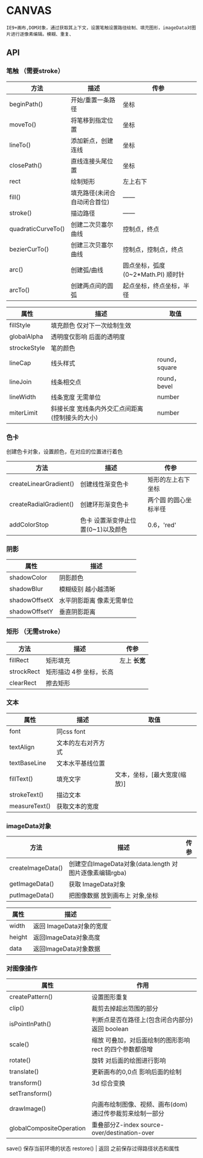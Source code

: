 # CANVAS

    IE9+画布,DOM对象，通过获取其上下文，设置笔触设置路径绘制、填充图形，imageData对图片进行逐像素编辑。模糊、重复、

## API

### 笔触  （需要stroke）

方法 | 描述 | 传参
-|-|-
beginPath() | 开始/重置一条路径 | 坐标
moveTo() | 将笔移到指定位置 | 坐标
lineTo() | 添加新点，创建连线 | 坐标
closePath() | 直线连接头尾位置 | 坐标
rect | 绘制矩形 | 左上右下
fill() | 填充路径(未闭合 自动闭合首位) | ——
stroke() | 描边路径 | ——
quadraticCurveTo() | 创建二次贝塞尔曲线 | 控制点，终点
bezierCurTo() | 创建三次贝塞尔曲线 | 控制点，控制点，终点
arc() | 创建弧/曲线 | 圆点坐标，弧度(0~2*Math.PI) 顺时针
arcTo() | 创建两点间的圆弧 | 起点坐标，终点坐标，半径

属性 | 描述 | 取值
-|-|-
fillStyle | 填充颜色 仅对下一次绘制生效
globalAlpha | 透明度仅影响 后面的透明度
strockeStyle | 笔的颜色
lineCap | 线头样式 | round，square
lineJoin | 线条相交点 | round，bevel
lineWidth | 线条宽度 无需单位 | number
miterLimit | 斜接长度 宽线条内外交汇点间距离(控制接头的大小) | number

### 色卡

创建色卡对象，设置颜色，在对应的位置进行着色

方法 | 描述 | 传参
-|-|-
createLinearGradient() | 创建线性渐变色卡 | 矩形的左上右下坐标
createRadialGradient() | 创建环形渐变色卡 | 两个圆 的圆心坐标半径
addColorStop | 色卡 设置渐变停止位置(0~1)以及颜色 | 0.6，'red'

### 阴影

属性 | 描述
-|-
shadowColor | 阴影颜色
shadowBlur | 模糊级别 越小越清晰
shadowOffsetX | 水平阴影距离 像素无需单位
shadowOffsetY | 垂直阴影距离

### 矩形 （无需stroke）

方法 | 描述 | 传参
-|-|-
fillRect | 矩形填充 | 左上 **长宽**
strockRect  | 矩形描边 4参 坐标，长高
clearRect | 擦去矩形

### 文本

属性 | 描述 | 取值
-|-|-
font | 同css font
textAlign | 文本的左右对齐方式
textBaseLine | 文本水平基线位置
fillText() | 填充文字 | 文本，坐标，[最大宽度(缩放)]
strokeText() | 描边文本
measureText() | 获取文本的宽度

### imageData对象

方法 | 描述 | 传参
-|-|-
createImageData() | 创建空白ImageData对象(data.length 对图片逐像素编辑rgba)
getImageData() | 获取 ImageData对象
putImageData() | 把图像数据 放到画布上  对象,坐标

属性 | 描述
-|-
width | 返回 ImageData对象的宽度
height | 返回ImageData对象高度
data | 返回ImageData对象数据

### 对图像操作

属性 | 作用
-|-
createPattern() | 设置图形重复
clip()  | 裁剪去掉超出范围的部分
isPointInPath() | 判断点是否在路径上(包含闭合内部分) 返回 boolean
scale() | 缩放 可叠加，对后面绘制的图形影响 rect 的四个参数都倍增
rotate() | 旋转 对后面的绘图进行影响
translate() | 更新画布的0,0点  影响后面的绘制
transform() | 3d 综合变换
setTransform() |
drawImage() | 向画布绘制图像、视频、画布(dom) 通过传参裁剪来绘制一部分
globalCompositeOperation | 重叠部分Z-index  source-over/destination-over
save() 保存当前环境的状态
restore() | 返回 之前保存过得路径状态和属性

